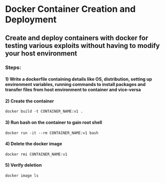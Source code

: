 # Docker Container Creation and Deployment

## Create and deploy containers with docker for testing various exploits without having to modify your host environment

### Steps:

#### 1) Write a dockerfile containing details like OS, distribution, setting up environment variables, running commands to install packages and transfer files from host environment to container and vice-versa

#### 2) Create the container

    docker build -t CONTAINER_NAME:v1 .

#### 3) Run bash on the container to gain root shell

    docker run -it --rm CONTAINER_NAME:v1 bash

#### 4) Delete the docker image

    docker rmi CONTAINER_NAME:v1

#### 5) Verify deletion

    docker image ls
